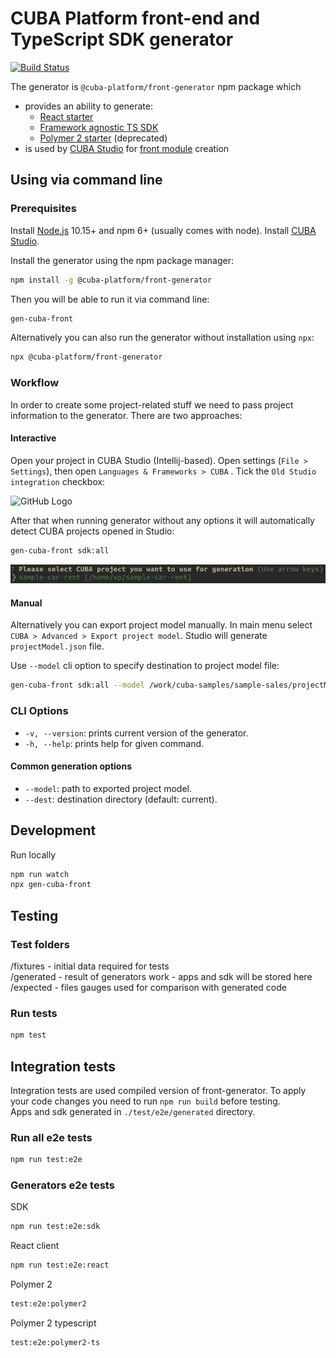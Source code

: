 # CUBA Platform front-end and TypeScript SDK generator

[![Build Status](https://travis-ci.org/cuba-platform/front-generator.svg?branch=master)](https://travis-ci.org/cuba-platform/front-generator)

The generator is `@cuba-platform/front-generator` npm package which
 * provides an ability to generate:
    * [React starter](src/generators/react-typescript/app/template/README.md)
    * [Framework agnostic TS SDK](src/generators/sdk/README.md)
    * [Polymer 2 starter](https://doc.cuba-platform.com/manual-7.0/polymer_ui.html) (deprecated)
 * is used by [CUBA Studio](https://doc.cuba-platform.com/studio/) for [front module](https://doc.cuba-platform.com/manual-7.0/front_ui.html) creation

## Using via command line

### Prerequisites

Install [Node.js](https://nodejs.org/en/download/) 10.15+ and npm 6+ (usually comes with node). Install [CUBA Studio](https://doc.cuba-platform.com/studio/#installation).

Install the generator using the npm package manager: 

```bash
npm install -g @cuba-platform/front-generator
```

Then you will be able to run it via command line:

```bash
gen-cuba-front
```

Alternatively you can also run the generator without installation using `npx`:

```bash
npx @cuba-platform/front-generator
```

### Workflow

In order to create some project-related stuff we need to pass project information to the generator. There are two approaches:

#### Interactive

Open your project in CUBA Studio (Intellij-based). Open settings (`File > Settings`), then open `Languages & Frameworks > CUBA` . Tick the `Old Studio integration` checkbox:

![GitHub Logo](etc/studio-integration.png)

After that when running generator without any options it will automatically detect CUBA projects opened in Studio: 

```bash
gen-cuba-front sdk:all
```
![Interactive project selection](etc/interactive-projects.png)

#### Manual

Alternatively you can export project model manually. In main menu select `CUBA > Advanced > Export project model`. Studio will generate `projectModel.json` file.

Use `--model` cli option to specify destination to project model file:

```bash
gen-cuba-front sdk:all --model /work/cuba-samples/sample-sales/projectModel.json
```


### CLI Options
* `-v, --version`: prints current version of the generator.
* `-h, --help`: prints help for given command.

#### Common generation options 

* `--model`: path to exported project model.
* `--dest`: destination directory (default: current).


## Development
Run locally
```bash
npm run watch
npx gen-cuba-front
```

## Testing

### Test folders

/fixtures - initial data required for tests<br>
/generated - result of generators work - apps and sdk will be stored here<br>
/expected - files gauges used for comparison with generated code<br>


### Run tests
```bash
npm test
```

## Integration tests
Integration tests are used compiled version of front-generator. To apply your code changes you need to run ```npm run build``` before testing.
<br>
Apps and sdk generated in ```./test/e2e/generated``` directory.
### Run all e2e tests
```bash
npm run test:e2e
```

### Generators e2e tests
SDK
```bash
npm run test:e2e:sdk
```
React client
```bash
npm run test:e2e:react
```
Polymer 2
```bash
test:e2e:polymer2
```
Polymer 2 typescript
```bash
test:e2e:polymer2-ts
```
